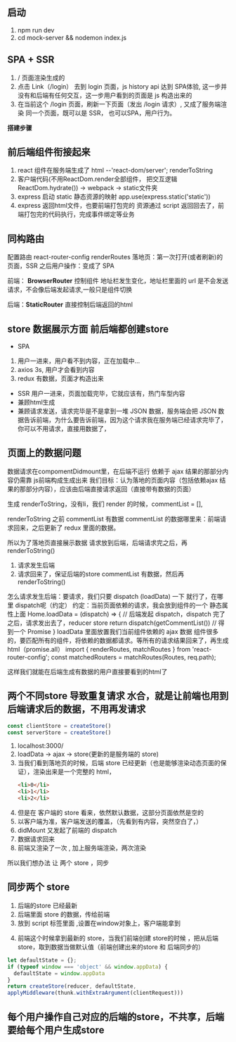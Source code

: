 ## 启动
1. npm run dev
2. cd mock-server && nodemon index.js

## SPA + SSR
1. / 页面渲染生成的
2. 点击 Link（/login）  去到 login 页面，js history api 达到 SPA体验, 这一步并没有和后端有任何交互，这一步用户看到的页面是 js 构造出来的
3. 在当前这个 /login 页面，刷新一下页面（发出 /login 请求）, 又成了服务端渲染
同一个页面，既可以是 SSR， 也可以SPA，用户行为。




**搭建步骤**

## 前后端组件衔接起来
1. react 组件在服务端生成了 html --'react-dom/server'; renderToString 
2. 客户端代码(不用ReactDom.render全部组件， 把交互逻辑 ReactDom.hydrate()) -> webpack -> static文件夹
3. express 启动 static 静态资源的映射  app.use(express.static('static'))
4. express 返回html文件，也要前端打包完的 资源通过 script 返回回去了，前端打包完的代码执行，完成事件绑定等业务

## 同构路由
配置路由 react-router-config renderRoutes
落地页：第一次打开(或者刷新)的页面，SSR
之后用户操作：变成了 SPA

前端： **BrowserRouter** 控制组件 
地址栏发生变化，地址栏里面的 url 是不会发送请求，不会像后端发起请求,一般只是组件切换

后端：**StaticRouter** 直接控制后端返回的html

## store 数据展示方面 前后端都创建store
- SPA
1. 用户一进来，用户看不到内容，正在加载中...
2. axios 3s, 用户才会看到内容
3. redux 有数据，页面才构造出来

- SSR
用户一进来，页面加载完毕，它就应该有，热门车型内容
- 兼顾html生成
- 兼顾请求发送，请求完毕是不是拿到一堆 JSON 数据，服务端会把 JSON 数据告诉前端，为什么要告诉前端，因为这个请求我在服务端已经请求完毕了，你可以不用请求，直接用数据了，


## 页面上的数据问题 
数据请求在compomentDidmount里，在后端不运行
依赖于 ajax 结果的那部分内容仍需靠 js前端构成生成出来
我们目标：认为落地的页面内容（包括依赖ajax 结果的那部分内容），应该由后端直接请求返回（直接带有数据的页面）


生成 renderToString，没有li，我们 render 的时候，commentList = [], 

renderToString 之前 commentList 有数据
commentList 的数据哪里来：前端请求回来，之后更新了 redux 里面的数据。

所以为了落地页直接展示数据
请求放到后端，后端请求完之后，再renderToString()

1. 请求发生后端
2. 请求回来了，保证后端的store commentList 有数据，然后再renderToString()

怎么请求发生后端：要请求，我们只要 dispatch (loadData) 一下 就行了，在哪里 dispatch呢（约定）
约定：当前页面依赖的请求，我会放到组件的一个 静态属性上面
Home.loadData = (dispatch) => {
  // 后端发起 dispatch，dispatch 完了之后，请求发出去了，reducer store
  return dispatch(getCommentList()) // 得到一个 Promise
}
loadData 里面放置我们当前组件依赖的 ajax 数据
组件很多的，要匹配所有的组件，将依赖的数据都请求。等所有的请求结果回来了，再生成html（promise.all）
import { renderRoutes, matchRoutes } from 'react-router-config';
const matchedRouters = matchRoutes(Routes, req.path); 

这样我们就能在后端生成有数据的用户直接要看到的html了

## 两个不同store 导致重复请求   水合，就是让前端也用到后端请求后的数据，不用再发请求
 
```js
const clientStore = createStore()
const serverStore = createStore()
```
1. localhost:3000/
2. loadData -> ajax -> store(更新的是服务端的 store)
3. 当我们看到落地页的时候，后端 store 已经更新（也是能够渲染动态页面的保证），渲染出来是一个完整的 html，
   ```html
   <li>0</li>
   <li>1</li>
   <li>2</li>
   ```
4. 但是在 客户端的 store 看来，依然默认数据，这部分页面依然是空的
5. 以客户端为准，客户端发送的覆盖，（先看到有内容，突然空白了，）
6. didMount 又发起了前端的 dispatch
7. 数据请求回来
8. 前端又渲染了一次 , 加上服务端渲染，两次渲染
 
所以我们想办法 让 两个 store ，同步

## 同步两个 store
1. 后端的store 已经最新
2. 后端里面 store 的数据，传给前端
3. 放到 script 标签里面 ,设置在window对象上，客户端能拿到
<script>
  window.appData = ${JSON.stringify(store.getState())}
</script>
<script src="/index.js"></script>
4. 前端这个时候拿到最新的 store，当我们前端创建 store的时候
，把从后端store，取到数据当做默认值（前端创建出来的store 和 后端同步的）
```js
let defaultState = {};
if (typeof window === 'object' && window.appData) {
  defaultState = window.appData
}
return createStore(reducer, defaultState, 
applyMiddleware(thunk.withExtraArgument(clientRequest)))
```

## 每个用户操作自己对应的后端的store，不共享，后端要给每个用户生成store